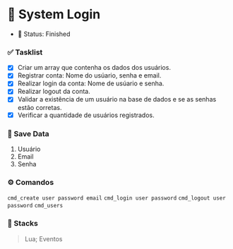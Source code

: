 # 🔮 System Login

- 🚧 Status: Finished

### ✅ Tasklist

- [x] Criar um array que contenha os dados dos usuários.
- [x] Registrar conta: Nome do usúario, senha e email.
- [x] Realizar login da conta: Nome de usúario e senha.
- [x] Realizar logout da conta.
- [X] Validar a existência de um usuário na base de dados e se as senhas estão corretas.
- [X] Verificar a quantidade de usuários registrados.

### 📁 Save Data

1. Usuário
2. Email
3. Senha

### ⚙️ Comandos

`cmd_create user password email`
`cmd_login user password`
`cmd_logout user password`
`cmd_users`

### 💠 Stacks

> Lua;
> Eventos
